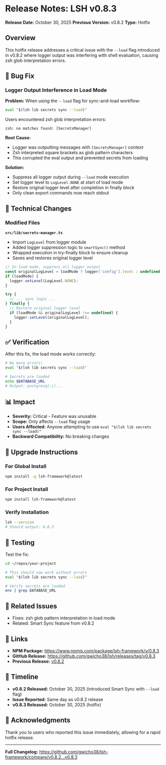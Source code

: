# Release Notes: LSH v0.8.3

**Release Date:** October 30, 2025
**Previous Version:** v0.8.2
**Type:** Hotfix

## Overview

This hotfix release addresses a critical issue with the `--load` flag introduced in v0.8.2 where logger output was interfering with shell evaluation, causing zsh glob interpretation errors.

## 🐛 Bug Fix

### Logger Output Interference in Load Mode

**Problem:**
When using the `--load` flag for sync-and-load workflow:
```bash
eval "$(lsh lib secrets sync --load)"
```

Users encountered zsh glob interpretation errors:
```
zsh: no matches found: [SecretsManager]
```

**Root Cause:**
- Logger was outputting messages with `[SecretsManager]` context
- Zsh interpreted square brackets as glob pattern characters
- This corrupted the eval output and prevented secrets from loading

**Solution:**
- Suppress all logger output during `--load` mode execution
- Set logger level to `LogLevel.NONE` at start of load mode
- Restore original logger level after completion in finally block
- Only clean export commands now reach stdout

## 🔧 Technical Changes

### Modified Files

**`src/lib/secrets-manager.ts`**
- Import `LogLevel` from logger module
- Added logger suppression logic to `smartSync()` method
- Wrapped execution in try-finally block to ensure cleanup
- Saves and restores original logger level

```typescript
// In load mode, suppress all logger output
const originalLogLevel = loadMode ? logger['config'].level : undefined;
if (loadMode) {
  logger.setLevel(LogLevel.NONE);
}

try {
  // ... sync logic ...
} finally {
  // Restore original logger level
  if (loadMode && originalLogLevel !== undefined) {
    logger.setLevel(originalLogLevel);
  }
}
```

## ✅ Verification

After this fix, the load mode works correctly:

```bash
# No more errors!
eval "$(lsh lib secrets sync --load)"

# Secrets are loaded
echo $DATABASE_URL
# Output: postgresql://...
```

## 📊 Impact

- **Severity:** Critical - Feature was unusable
- **Scope:** Only affects `--load` flag usage
- **Users Affected:** Anyone attempting to use `eval "$(lsh lib secrets sync --load)"`
- **Backward Compatibility:** No breaking changes

## 🔄 Upgrade Instructions

### For Global Install
```bash
npm install -g lsh-framework@latest
```

### For Project Install
```bash
npm install lsh-framework@latest
```

### Verify Installation
```bash
lsh --version
# Should output: 0.8.3
```

## 🧪 Testing

Test the fix:
```bash
cd ~/repos/your-project

# This should now work without errors
eval "$(lsh lib secrets sync --load)"

# Verify secrets are loaded
env | grep DATABASE_URL
```

## 📝 Related Issues

- Fixes: zsh glob pattern interpretation in load mode
- Related: Smart Sync feature from v0.8.2

## 🔗 Links

- **NPM Package:** https://www.npmjs.com/package/lsh-framework/v/0.8.3
- **GitHub Release:** https://github.com/gwicho38/lsh/releases/tag/v0.8.3
- **Previous Release:** [v0.8.2](./0.8.2.md)

## 📅 Timeline

- **v0.8.2 Released:** October 30, 2025 (introduced Smart Sync with `--load` flag)
- **Issue Reported:** Same day as v0.8.2 release
- **v0.8.3 Released:** October 30, 2025 (hotfix)

## 🙏 Acknowledgments

Thank you to users who reported this issue immediately, allowing for a rapid hotfix release.

---

**Full Changelog:** https://github.com/gwicho38/lsh-framework/compare/v0.8.2...v0.8.3
